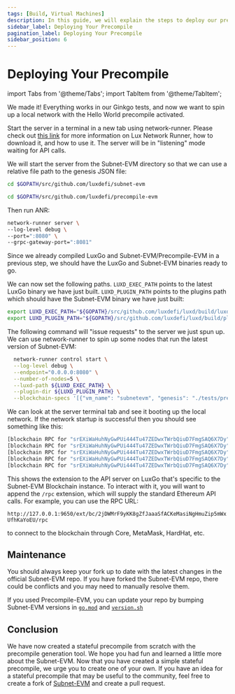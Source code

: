 ```yaml
---
tags: [Build, Virtual Machines]
description: In this guide, we will explain the steps to deploy our precompile on a local network.
sidebar_label: Deploying Your Precompile
pagination_label: Deploying Your Precompile
sidebar_position: 6
---
```


# Deploying Your Precompile

import Tabs from '@theme/Tabs';
import TabItem from '@theme/TabItem';

We made it! Everything works in our Ginkgo tests, and now we want to spin up a local network
with the Hello World precompile activated.

Start the server in a terminal in a new tab using network-runner. Please check out
[this link](/tooling/network-runner.md) for more information on Lux
Network Runner, how to download it, and how to use it. The server will be in "listening" mode
waiting for API calls.

We will start the server from the Subnet-EVM directory so that we can use a relative file path
to the genesis JSON file:

<!-- vale off -->

<Tabs groupId="evm-tabs">
<TabItem value="subnet-evm-tab" label="Subnet-EVM" default>

```bash
cd $GOPATH/src/github.com/luxdefi/subnet-evm
```

</TabItem>
<TabItem value="precompile-evm-tab" label="Precompile-EVM"  >

```bash
cd $GOPATH/src/github.com/luxdefi/precompile-evm
```

</TabItem>
</Tabs>

<!-- vale on -->

Then run ANR:

```bash
network-runner server \
--log-level debug \
--port=":8080" \
--grpc-gateway-port=":8081"

```

Since we already compiled LuxGo and Subnet-EVM/Precompile-EVM in a previous step, we should have
the LuxGo and Subnet-EVM binaries ready to go.

We can now set the following paths. `LUXD_EXEC_PATH` points to the latest LuxGo binary
we have just built. `LUXD_PLUGIN_PATH` points to the plugins path which should have the
Subnet-EVM binary we have just built:

```bash
export LUXD_EXEC_PATH="${GOPATH}/src/github.com/luxdefi/luxd/build/luxd"
export LUXD_PLUGIN_PATH="${GOPATH}/src/github.com/luxdefi/luxd/build/plugins"
```

The following command will "issue requests" to the server we just spun up. We can use
network-runner to spin up some nodes that run the latest version of Subnet-EVM:

```bash
  network-runner control start \
  --log-level debug \
  --endpoint="0.0.0.0:8080" \
  --number-of-nodes=5 \
  --luxd-path ${LUXD_EXEC_PATH} \
  --plugin-dir ${LUXD_PLUGIN_PATH} \
  --blockchain-specs '[{"vm_name": "subnetevm", "genesis": "./tests/precompile/genesis/hello_world.json"}]'
```

We can look at the server terminal tab and see it booting up the local network.
If the network startup is successful then you should see something like this:

```bash
[blockchain RPC for "srEXiWaHuhNyGwPUi444Tu47ZEDwxTWrbQiuD7FmgSAQ6X7Dy"] "http://127.0.0.1:9650/ext/bc/2jDWMrF9yKK8gZfJaaaSfACKeMasiNgHmuZip5mWxUfhKaYoEU"
[blockchain RPC for "srEXiWaHuhNyGwPUi444Tu47ZEDwxTWrbQiuD7FmgSAQ6X7Dy"] "http://127.0.0.1:9652/ext/bc/2jDWMrF9yKK8gZfJaaaSfACKeMasiNgHmuZip5mWxUfhKaYoEU"
[blockchain RPC for "srEXiWaHuhNyGwPUi444Tu47ZEDwxTWrbQiuD7FmgSAQ6X7Dy"] "http://127.0.0.1:9654/ext/bc/2jDWMrF9yKK8gZfJaaaSfACKeMasiNgHmuZip5mWxUfhKaYoEU"
[blockchain RPC for "srEXiWaHuhNyGwPUi444Tu47ZEDwxTWrbQiuD7FmgSAQ6X7Dy"] "http://127.0.0.1:9656/ext/bc/2jDWMrF9yKK8gZfJaaaSfACKeMasiNgHmuZip5mWxUfhKaYoEU"
[blockchain RPC for "srEXiWaHuhNyGwPUi444Tu47ZEDwxTWrbQiuD7FmgSAQ6X7Dy"] "http://127.0.0.1:9658/ext/bc/2jDWMrF9yKK8gZfJaaaSfACKeMasiNgHmuZip5mWxUfhKaYoEU"
```

This shows the extension to the API server on LuxGo that's specific to the Subnet-EVM
Blockchain instance. To interact with it, you will want to append the `/rpc` extension, which
will supply the standard Ethereum API calls. For example, you can use the RPC URL:

`http://127.0.0.1:9650/ext/bc/2jDWMrF9yKK8gZfJaaaSfACKeMasiNgHmuZip5mWxUfhKaYoEU/rpc`

to connect to the blockchain through Core, MetaMask, HardHat, etc.

## Maintenance

You should always keep your fork up to date with the latest changes in the official Subnet-EVM repo.
If you have forked the Subnet-EVM repo, there could be conflicts and
you may need to manually resolve them.

If you used Precompile-EVM, you can update your repo by bumping Subnet-EVM versions in
[`go.mod`](https://github.com/luxdefi/precompile-evm/blob/hello-world-example/go.mod#L7) and
[`version.sh`](https://github.com/luxdefi/precompile-evm/blob/hello-world-example/scripts/versions.sh#L4)

## Conclusion

We have now created a stateful precompile from scratch with the precompile generation tool. We hope
you had fun and learned a little more about the Subnet-EVM. Now that you have created a simple
stateful precompile, we urge you to create one of your own. If you have an idea for a stateful
precompile that may be useful to the community, feel free to create a fork of
[Subnet-EVM](https://github.com/luxdefi/subnet-evm) and create a pull request.
